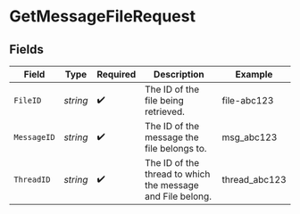 # GetMessageFileRequest


## Fields

| Field                                                      | Type                                                       | Required                                                   | Description                                                | Example                                                    |
| ---------------------------------------------------------- | ---------------------------------------------------------- | ---------------------------------------------------------- | ---------------------------------------------------------- | ---------------------------------------------------------- |
| `FileID`                                                   | *string*                                                   | :heavy_check_mark:                                         | The ID of the file being retrieved.                        | file-abc123                                                |
| `MessageID`                                                | *string*                                                   | :heavy_check_mark:                                         | The ID of the message the file belongs to.                 | msg_abc123                                                 |
| `ThreadID`                                                 | *string*                                                   | :heavy_check_mark:                                         | The ID of the thread to which the message and File belong. | thread_abc123                                              |
